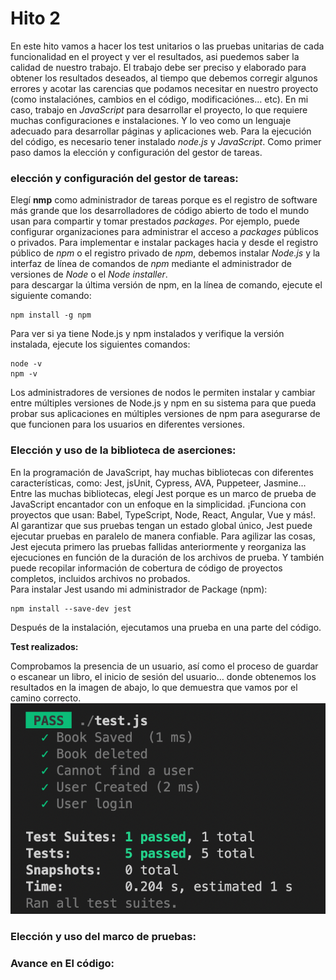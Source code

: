 # Hito 2
En este hito vamos a hacer los test unitarios o las pruebas unitarias de cada funcionalidad en el proyect y ver el resultados, asi puedemos saber la calidad de nuestro trabajo. El trabajo debe ser preciso y elaborado para obtener los resultados deseados, al tiempo que debemos corregir algunos errores y acotar las carencias que podamos necesitar en nuestro proyecto (como instalaciónes, cambios en el código, modificaciónes… etc).
En mi caso, trabajo en *JavaScript* para desarrollar el proyecto, lo que requiere muchas configuraciones e instalaciones. Y lo veo como un lenguaje adecuado para desarrollar páginas y aplicaciones web. Para la ejecución del código, es necesario tener instalado *node.js* y *JavaScript*. 
Como primer paso damos la elección y configuración del gestor de tareas.  
### elección y configuración del gestor de tareas:
Elegí **nmp** como administrador de tareas porque es el registro de software más grande que los desarrolladores de código abierto de todo el mundo usan para compartir y tomar prestados *packages*. Por ejemplo, puede configurar organizaciones para administrar el acceso a *packages* públicos o privados. Para implementar e instalar packages hacia y desde el registro público de *npm* o el registro privado de *npm*, debemos instalar *Node.js* y la interfaz de línea de comandos de *npm* mediante el administrador de versiones de *Node* o el *Node installer*.  
para descargar la última versión de npm, en la línea de comando, ejecute el siguiente comando:  

```
npm install -g npm
```
Para ver si ya tiene Node.js y npm instalados y verifique la versión instalada, ejecute los siguientes comandos:  

```
node -v
npm -v
```
Los administradores de versiones de nodos le permiten instalar y cambiar entre múltiples versiones de Node.js y npm en su sistema para que pueda probar sus aplicaciones en múltiples versiones de npm para asegurarse de que funcionen para los usuarios en diferentes versiones.  

### Elección y uso de la biblioteca de aserciones:  
En la programación de JavaScript, hay muchas bibliotecas con diferentes características, como: Jest, jsUnit, Cypress, AVA, Puppeteer, Jasmine...  
Entre las muchas bibliotecas, elegí Jest porque es un marco de prueba de JavaScript encantador con un enfoque en la simplicidad. ¡Funciona con proyectos que usan: Babel, TypeScript, Node, React, Angular, Vue y más!. Al garantizar que sus pruebas tengan un estado global único, Jest puede ejecutar pruebas en paralelo de manera confiable. Para agilizar las cosas, Jest ejecuta primero las pruebas fallidas anteriormente y reorganiza las ejecuciones en función de la duración de los archivos de prueba. Y también puede recopilar información de cobertura de código de proyectos completos, incluidos archivos no probados.  
Para instalar Jest usando mi administrador de Package (npm):  

```
npm install --save-dev jest
```
Después de la instalación, ejecutamos una prueba en una parte del código. 

**Test realizados:**  

Comprobamos la presencia de un usuario, así como el proceso de guardar o escanear un libro, el inicio de sesión del usuario… donde obtenemos los resultados en la imagen de abajo, lo que demuestra que vamos por el camino correcto.
![](https://github.com/hamadabouhcida/cc_project/blob/main/docs/imgs/test.png)  


### Elección y uso del marco de pruebas:  

### Avance en El código: 




